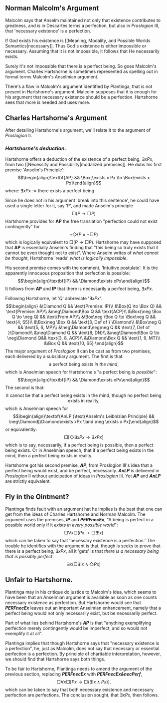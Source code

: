 ## Norman Malcolm's Argument
Malcolm says that Anselm maintained not only that existence contributes to greatness, and is in Descartes terms a perfection, but also in *Proslogion* III, that 'necessary existence' is a perfection.

If God exists his existence is [[Meaning, Modality, and Possible Worlds Semantics|necessary]]. Thus God's existence is either impossible or necessary. Assuming that it is not impossible, it follows that He necessarily exists.

Surely it's not impossible that there is a perfect being. So goes Malcolm's argument. Charles Hartshorne is sometimes represented as spelling out in formal terms Malcolm's Anselmian argument. 

There's a flaw in Malcolm's argument identified by Plantinga, that is not present in Hartshorne's argument. Malcolm supposes that it is enough for his argument that necessary existence should be a perfection. Hartshorne sees that more is needed and uses more.

## Charles Hartshorne's Argument
After detailing Hartshorne's argument, we'll relate it to the argument of *Proslogion* II.

### *Hartshorne's deduction.*
Hartshorne offers a deduction of the existence of a perfect being, $\exists x Px$, from two [[Necessity and Possibility|modalized premises]].  He dubs his first premise 'Anselm's Principle': $$\begin{align}\textbf{AP} && \Box[\exists x Px \to \Box\exists x Px]\end{align}$$
where: $\exists x Px := \text{there exists a perfect being}$

Since he does not in his argument 'break into this sentence', he could have used a single letter for it, say 'P', and made Anselm's principle $$\Box(P \to \Box P)$$
Hartshorne provides for **AP** the free translation "perfection could not exist contingently" for $$\neg\Diamond (P \land \neg \Box P)$$
which is logically equivalent to $\Box (P \to \Box P)$. Hartshorne may have supposed that **AP** is essentially Anselm's finding that "this being so truly exists that it cannot be even thought not to exist". Where Anselm writes of *what cannot be thought*, Hartshorne 'reads' *what is logically impossible*.

His second premise comes with the comment, 'Intuitive postulate'. It is the apparently innocuous proposition that perfection is possible: $$\begin{align}\textbf{IP} && \Diamond\exists xPx\end{align}$$
It follows from **AP** and **IP** that there is necessarily a perfect being, $\exists x Px$.

Following Hartshorne, let '$Q$' abbreviate '$\exists x Px$'. $$\begin{align}
&\Diamond Q && \text{Premise: IP}\\
&\Box(Q \to \Box Q) && \text{Premise: AP}\\
&\neg\Diamond\Box Q && \text{ACP}\\
&\Box(\neg \Box Q \to \neg Q) && \text{From AP}\\
&\Box\neg \Box Q \to \Box\neg Q && \text{4, S5}\\
&\Box\neg \Box Q && \text{3, Def of } \Diamond\\
&\Box\neg Q && \text{5, 6, MP}\\
&\neg\Diamond\neg\neg Q && \text{7, Def of }\Diamond\\
&\neg\Diamond Q && \text{8, DN}\\
&\neg\Diamond\Box Q \to \neg\Diamond Q&& \text{3, 8, ACP}\\
&\Diamond\Box Q && \text{1, 9, MT}\\
&\Box Q && \text{10, S5}
\end{align}$$
The major argument of *Proslogion* II can be cast as from two premises, each delivered by a subsidiary argument. The first is that: $$\text{a perfect being exists }\textit{in the mind},$$
which is Anselmian speech for Hartshorne's "a perfect being is *possible*": $$\begin{align}\textbf{IP} && \Diamond\exists xPx\end{align}$$
The second is that: $$\text{it cannot be that a perfect being exists in the mind, though no perfect being exists in reality,}$$
which is Anselmian speech for $$\begin{align}\textbf{AnLP }\text{Anselm's Leibnizian Principle} && \neg\Diamond[\Diamond\exists xPx \land \neg \exists x Px]\end{align}$$
or equivalently: $$\Box[\Diamond \exists x Px \to \exists x Px]$$
which is to say, necessarily, if a perfect being is possible, then a perfect being exists. Or in Anselmian speech, that if a perfect being exists in the mind, then a perfect being exists in reality.

Hartshorne got his second premise, ***AP***, from Proslogion III's idea that a perfect being would exist, and be perfect, necessarily. ***AnLP*** is delivered in *Proslogion* II without anticipation of ideas in *Proslogion* III. Yet ***AP*** and ***AnLP*** are strictly equivalent.

## Fly in the Ointment?
Plantinga finds fault with an argument hat he implies is the best that one can get from the ideas of Charles Hartshorne and Norman Malcolm. The argument uses the premises, ***IP*** and ***PERFnecEx***, "A being is perfect in a possible world only if it *exists in every possible world*": $$\Box\forall x\Box(Px \to \Box\exists!x)$$
which can be taken to say that 'necessary existence is a perfection.' The trouble he identifies with the argument is that, though is seeks to prove that there is a perfect being, $\exists x Px$, all it 'gets' is that *there is a necessary being that is possibly perfect*. $$\exists x (\Box\exists! x \land \Diamond Px)$$
## Unfair to Hartshorne.
Plantinga may in his critique do justice to Malcolm's idea, which seems to have been that an Anselmian argument is available as soon as one counts necessary existence as perfection. But Hartshorne would see that ***PERFnecEx*** leaves out an important Anselmian enhancement, namely that a perfect being would not only necessarily exist, but be necessarily perfect.

Part of what lies behind Hartshorne's ***AP*** is that "anything exemplifying perfection merely contingently would be imperfect, and so would not exemplify it at all".

Plantinga implies that though Hartshorne says that "necessary existence is a perfection", he, just as Malcolm, does not say that necessary or essential perfection is a perfection. By principle of charitable interpretation, however, we should find that Hartshorne says both things.

To be fair to Hartshorne, Plantinga needs to amend the argument of the previous section, replacing ***PERFnecEx*** with ***PERFnecEx&necPerf***, $$\Box\forall x \Box[Px \to \Box(\exists!x \land Px)],$$
which can be taken to say that both necessary existence and necessary perfection are perfections. The conclusion sought, that $\exists x Px$, then follows. 

